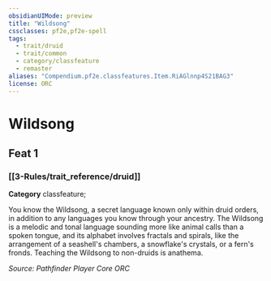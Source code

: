 ```yaml
---
obsidianUIMode: preview
title: "Wildsong"
cssclasses: pf2e,pf2e-spell
tags:
  - trait/druid
  - trait/common
  - category/classfeature
  - remaster
aliases: "Compendium.pf2e.classfeatures.Item.RiAGlnnp4S21BAG3"
license: ORC
---
```

# Wildsong
## Feat 1
### [[3-Rules/trait_reference/druid]]

**Category** classfeature; 




You know the Wildsong, a secret language known only within druid orders, in addition to any languages you know through your ancestry. The Wildsong is a melodic and tonal language sounding more like animal calls than a spoken tongue, and its alphabet involves fractals and spirals, like the arrangement of a seashell's chambers, a snowflake's crystals, or a fern's fronds. Teaching the Wildsong to non-druids is anathema.

*Source: Pathfinder Player Core*
*ORC*